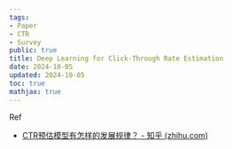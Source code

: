 ```yaml
---
tags:
- Paper
- CTR
- Survey
public: true
title: Deep Learning for Click-Through Rate Estimation
date: 2024-10-05
updated: 2024-10-05
toc: true
mathjax: true
---
```


Ref

  + [CTR预估模型有怎样的发展规律？ - 知乎 (zhihu.com)](https://www.zhihu.com/question/363531892/answer/2626163564)
